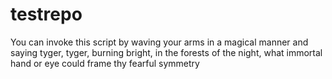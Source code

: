 # testrepo
You can invoke this script by waving your arms in a magical manner and saying tyger, tyger, burning bright, in the forests of the night, what immortal hand or eye could frame thy fearful symmetry
